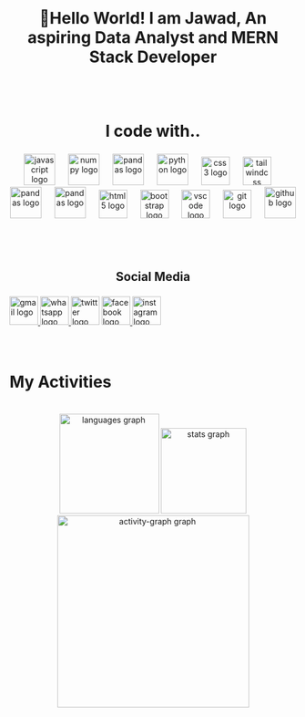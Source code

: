 <br clear="both">

<h1 height="70" align="center">🌟Hello World! I am Jawad, An aspiring Data Analyst and MERN Stack Developer</h1>

###

<br clear="both">
<br clear="both">

<h1 align="center">I code with..</h1>

###



<div align="center">
  <img src="https://img.shields.io/badge/JavaScript-F7DF1E?logo=javascript&logoColor=black&style=for-the-badge" height="55" alt="javascript logo"  />
  <img width="15" />
  <img src="https://img.shields.io/badge/Numpy-E34F26?logo=numpy&logoColor=white&style=for-the-badge" height="55" alt="numpy logo"  />
  <img width="15" />
  <img src="https://img.shields.io/badge/Pandas-E34F26?logo=pandas&logoColor=white&style=for-the-badge" height="55" alt="pandas logo"  />
  <img width="15" />
  <img src="https://img.shields.io/badge/Python-3776AB?logo=python&logoColor=white&style=for-the-badge" height="55" alt="python logo"  />
  <img width="15" />
  <img src="https://img.shields.io/badge/CSS3-1572B6?logo=css3&logoColor=white&style=for-the-badge" height="50" alt="css3 logo"  />
  <img width="15" />
  <img src="https://img.shields.io/badge/Tailwind CSS-06B6D4?logo=tailwindcss&logoColor=black&style=for-the-badge" height="50" alt="tailwindcss logo"  />
  <img width="15" />
  <img src="https://img.shields.io/badge/Matplotlib-3776AB?logo=python&logoColor=white&style=for-the-badge" height="55" alt="pandas logo"  />
  <img width="15" />
  <img src="https://img.shields.io/badge/Seaborn-3776AB?logo=python&logoColor=white&style=for-the-badge" height="55" alt="pandas logo"  />
  <img width="15" />
  <img src="https://img.shields.io/badge/HTML5-E34F26?logo=html5&logoColor=white&style=for-the-badge" height="50" alt="html5 logo"  />
  <img width="15" />
  <img src="https://img.shields.io/badge/Bootstrap-7952B3?logo=bootstrap&logoColor=white&style=for-the-badge" height="50" alt="bootstrap logo"  />
  <img width="15" />
  <img src="https://img.shields.io/badge/Visual Studio Code-007ACC?logo=visualstudiocode&logoColor=white&style=for-the-badge" height="50" alt="vscode logo"  />
  <img width="15" />
  <img src="https://img.shields.io/badge/Git-F05032?logo=git&logoColor=white&style=for-the-badge" height="50" alt="git logo"  />
  <img width="15" />
  <img src="https://img.shields.io/badge/GitHub-181717?logo=github&logoColor=white&style=for-the-badge" height="55" alt="github logo"  />
  <img width="15" />
</div>

###

<br clear="both">
<br clear="both">

<h2 align="center">Social Media</h2>

###


<div align="left">
  <a href="mdjaoyed@gmail.com" target="_blank">
    <img src="https://img.shields.io/static/v1?message=Gmail&logo=gmail&label=&color=D14836&logoColor=white&labelColor=&style=flat" height="50" alt="gmail logo"  />
  </a>
  <a href="+880 1760618479" target="_blank">
    <img src="https://img.shields.io/static/v1?message=Whatsapp&logo=whatsapp&label=&color=25D366&logoColor=white&labelColor=&style=flat" height="50" alt="whatsapp logo"  />
  </a>
  <img src="https://img.shields.io/static/v1?message=Twitter&logo=twitter&label=&color=1DA1F2&logoColor=white&labelColor=&style=flat" height="50" alt="twitter logo"  />
  <a href="https://www.facebook.com/MdJawadOfficial" target="_blank">
    <img src="https://img.shields.io/static/v1?message=Facebook&logo=facebook&label=&color=1877F2&logoColor=white&labelColor=&style=flat" height="50" alt="facebook logo"  />
  </a>
  <a href="https://instagram.com/jawad.ahmad10" target="_blank">
    <img src="https://img.shields.io/static/v1?message=Instagram&logo=instagram&label=&color=E4405F&logoColor=white&labelColor=&style=flat" height="50" alt="instagram logo"  />
  </a>
</div>

###

<br clear="both">

<h1 align="left">My Activities</h1>

###

<br clear="both">

<div align="center">
  <img src="https://github-readme-stats.vercel.app/api/top-langs?username=Mo-Jawad&locale=en&hide_title=false&layout=compact&card_width=320&langs_count=8&theme=dracula&hide_border=true&order=2" height="175" alt="languages graph"  />
  <img src="https://github-readme-stats.vercel.app/api?username=Mo-Jawad&hide_title=false&hide_rank=false&show_icons=true&include_all_commits=true&count_private=true&disable_animations=false&theme=dracula&locale=en&hide_border=false&order=1" height="150" alt="stats graph"  />
<!--   <img src="https://streak-stats.demolab.com?user=Mo-Jawad&locale=en&mode=weekly&theme=cobalt&hide_border=false&border_radius=5&date_format=M%20j%5B,%20Y%5D&order=3" height="174" alt="streak graph"  /> -->
  <img src="https://github-readme-activity-graph.vercel.app/graph?username=Mo-Jawad&radius=16&theme=react&area=true&order=5&hide_border=true" height="337" alt="activity-graph graph"  />
</div>

###
